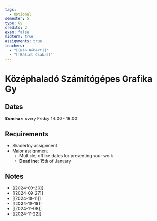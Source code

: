 ```yaml
---
tags:
  - Optional
semester: 5
type: Gy
credits: 2
exam: false
midterm: true
assignments: true
teachers:
  - "[[Bán Róbert]]"
  - "[[Bálint Csaba]]"
---
```

# Középhaladó Számítógépes Grafika Gy
## Dates
**Seminar:** every Friday 14:00 - 16:00
## Requirements
- Shadertoy assignment
- Major assignment
	- Multiple, offline dates for presenting your work
	- **Deadline**: 15th of January
## Notes
- [[2024-09-20]]
- [[2024-09-27]]
- [[2024-10-11]]
- [[2024-10-18]]
- [[2024-11-08]]
- [[2024-11-22]] 